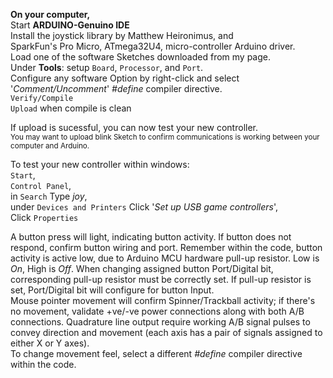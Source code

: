 **On your computer,**  
Start **ARDUINO-Genuino IDE**  
Install the joystick library by Matthew Heironimus, and  
SparkFun's Pro Micro, ATmega32U4, micro-controller Arduino driver.  
Load one of the software Sketches downloaded from my page.  
Under **Tools**: setup `Board`, `Processor`, and `Port`.  
Configure any software Option by right-click and select '*Comment/Uncomment*' *#define* compiler directive.  
`Verify/Compile`  
`Upload` when compile is clean  

If upload is sucessful, you can now test your new controller.  
<sup>You may want to upload blink Sketch to confirm communications is working between your computer and Arduino.</sup>

To test your new controller within windows:  
`Start`,  
`Control Panel`,  
in `Search` Type *joy*,  
under `Devices and Printers` Click '*Set up USB game controllers*',  
Click `Properties`  

A button press will light, indicating button activity. If button does not respond, confirm button wiring and port. Remember within the code, button activity is active low, due to Arduino MCU hardware pull-up resistor. Low is *On*, High is *Off*. When changing assigned button Port/Digital bit, corresponding pull-up resistor must be correctly set. If pull-up resistor is set, Port/Digital bit will configure for button Input.  
Mouse pointer movement will confirm Spinner/Trackball activity; if there's no movement, validate +ve/-ve power connections along with both A/B connections. Quadrature line output require working A/B signal pulses to convey direction and movement (each axis has a pair of signals assigned to either X or Y axes).  
To change movement feel, select a different *#define* compiler directive within the code.
